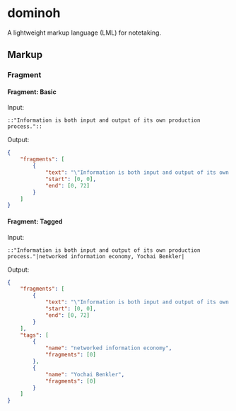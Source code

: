 # dominoh 

A lightweight markup language (LML) for notetaking. 

## Markup

### Fragment

#### Fragment: Basic

Input:

```
::"Information is both input and output of its own production process."::
```

Output:

```json
{
    "fragments": [
        {
            "text": "\"Information is both input and output of its own production process.\"",
            "start": [0, 0],
            "end": [0, 72]
        }
    ]
}
```

#### Fragment: Tagged

Input:

```
::"Information is both input and output of its own production process."|networked information economy, Yochai Benkler|
```

Output:

```json
{
    "fragments": [
        {
            "text": "\"Information is both input and output of its own production process.\"",
            "start": [0, 0],
            "end": [0, 72]
        }
    ],
    "tags": [
        {
            "name": "networked information economy",
            "fragments": [0]
        },
        {
            "name": "Yochai Benkler",
            "fragments": [0] 
        }
    ]
}
```
